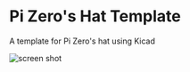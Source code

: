 # Pi Zero's Hat Template
A template for Pi Zero's hat using Kicad


![screen shot](http://i.imgur.com/HHZ2zuD.png)
